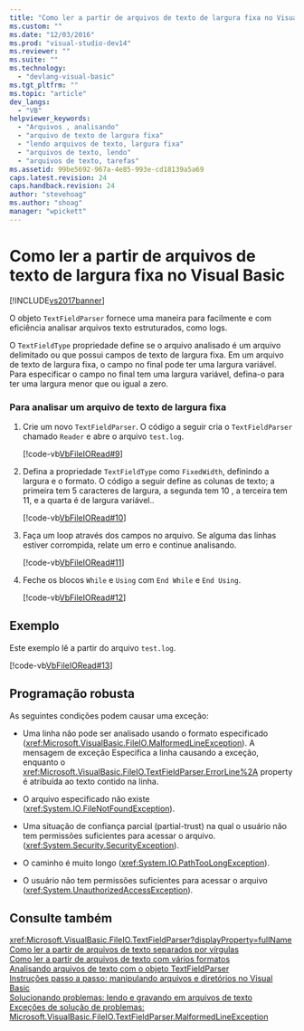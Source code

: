 ```yaml
---
title: "Como ler a partir de arquivos de texto de largura fixa no Visual Basic | Microsoft Docs"
ms.custom: ""
ms.date: "12/03/2016"
ms.prod: "visual-studio-dev14"
ms.reviewer: ""
ms.suite: ""
ms.technology: 
  - "devlang-visual-basic"
ms.tgt_pltfrm: ""
ms.topic: "article"
dev_langs: 
  - "VB"
helpviewer_keywords: 
  - "Arquivos , analisando"
  - "arquivo de texto de largura fixa"
  - "lendo arquivos de texto, largura fixa"
  - "arquivos de texto, lendo"
  - "arquivos de texto, tarefas"
ms.assetid: 99be5692-967a-4e85-993e-cd18139a5a69
caps.latest.revision: 24
caps.handback.revision: 24
author: "stevehoag"
ms.author: "shoag"
manager: "wpickett"
---
```

# Como ler a partir de arquivos de texto de largura fixa no Visual Basic
[!INCLUDE[vs2017banner](../../../../csharp/includes/vs2017banner.md)]

O objeto `TextFieldParser` fornece uma maneira para facilmente e com eficiência analisar arquivos texto estruturados, como logs.  
  
 O `TextFieldType` propriedade define se o arquivo analisado é um arquivo delimitado ou que possui campos de texto de largura fixa.  Em um arquivo de texto de largura fixa, o campo no final pode ter uma largura variável.  Para especificar o campo no final tem uma largura variável, defina\-o para ter uma largura menor que ou igual a zero.  
  
### Para analisar um arquivo de texto de largura fixa  
  
1.  Crie um novo `TextFieldParser`.  O código a seguir cria o `TextFieldParser` chamado `Reader` e abre o arquivo `test.log`.  
  
     [!code-vb[VbFileIORead#9](../../../../visual-basic/developing-apps/programming/drives-directories-files/codesnippet/VisualBasic/how-to-read-from-fixed-width-text-files_1.vb)]  
  
2.  Defina a propriedade `TextFieldType` como `FixedWidth`, definindo a largura e o formato.  O código a seguir define as colunas de texto; a primeira tem 5 caracteres de largura, a segunda tem 10 , a terceira tem  11, e a quarta é de largura variável..  
  
     [!code-vb[VbFileIORead#10](../../../../visual-basic/developing-apps/programming/drives-directories-files/codesnippet/VisualBasic/how-to-read-from-fixed-width-text-files_2.vb)]  
  
3.  Faça um loop através dos campos no arquivo.  Se alguma das linhas estiver corrompida, relate um erro e continue analisando.  
  
     [!code-vb[VbFileIORead#11](../../../../visual-basic/developing-apps/programming/drives-directories-files/codesnippet/VisualBasic/how-to-read-from-fixed-width-text-files_3.vb)]  
  
4.  Feche os blocos `While` e `Using` com `End While` e `End Using`.  
  
     [!code-vb[VbFileIORead#12](../../../../visual-basic/developing-apps/programming/drives-directories-files/codesnippet/VisualBasic/how-to-read-from-fixed-width-text-files_4.vb)]  
  
## Exemplo  
 Este exemplo lê a partir do arquivo `test.log`.  
  
 [!code-vb[VbFileIORead#13](../../../../visual-basic/developing-apps/programming/drives-directories-files/codesnippet/VisualBasic/how-to-read-from-fixed-width-text-files_5.vb)]  
  
## Programação robusta  
 As seguintes condições podem causar uma exceção:  
  
-   Uma linha não pode ser analisado usando o formato especificado  \(<xref:Microsoft.VisualBasic.FileIO.MalformedLineException>\).  A mensagem de exceção Especifica a linha causando a exceção, enquanto o <xref:Microsoft.VisualBasic.FileIO.TextFieldParser.ErrorLine%2A> property é atribuída ao texto contido na linha.  
  
-   O arquivo especificado não existe \(<xref:System.IO.FileNotFoundException>\).  
  
-   Uma situação de confiança parcial \(partial\-trust\) na qual o usuário não tem permissões suficientes para acessar o arquivo.  \(<xref:System.Security.SecurityException>\).  
  
-   O caminho é muito longo \(<xref:System.IO.PathTooLongException>\).  
  
-   O usuário não tem permissões suficientes para acessar o arquivo \(<xref:System.UnauthorizedAccessException>\).  
  
## Consulte também  
 <xref:Microsoft.VisualBasic.FileIO.TextFieldParser?displayProperty=fullName>   
 [Como ler a partir de arquivos de texto separados por vírgulas](../../../../visual-basic/developing-apps/programming/drives-directories-files/how-to-read-from-comma-delimited-text-files.md)   
 [Como ler a partir de arquivos de texto com vários formatos](../../../../visual-basic/developing-apps/programming/drives-directories-files/how-to-read-from-text-files-with-multiple-formats.md)   
 [Analisando arquivos de texto com o objeto TextFieldParser](../../../../visual-basic/developing-apps/programming/drives-directories-files/parsing-text-files-with-the-textfieldparser-object.md)   
 [Instruções passo a passo: manipulando arquivos e diretórios no Visual Basic](../../../../visual-basic/developing-apps/programming/drives-directories-files/walkthrough-manipulating-files-and-directories.md)   
 [Solucionando problemas: lendo e gravando em arquivos de texto](../../../../visual-basic/developing-apps/programming/drives-directories-files/troubleshooting-reading-from-and-writing-to-text-files.md)   
 [Exceções de solução de problemas: Microsoft.VisualBasic.FileIO.TextFieldParser.MalformedLineException](../Topic/Troubleshooting%20Exceptions:%20Microsoft.VisualBasic.FileIO.TextFieldParser.MalformedLineException.md)